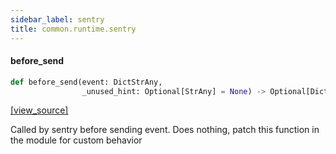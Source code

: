 ```yaml
---
sidebar_label: sentry
title: common.runtime.sentry
---
```


#### before\_send

```python
def before_send(event: DictStrAny,
                _unused_hint: Optional[StrAny] = None) -> Optional[DictStrAny]
```

[[view_source]](https://github.com/dlt-hub/dlt/blob/30d0f64fb2cdbacc2e88fdb304371650f417e1f0/dlt/common/runtime/sentry.py#L55)

Called by sentry before sending event. Does nothing, patch this function in the module for custom behavior

